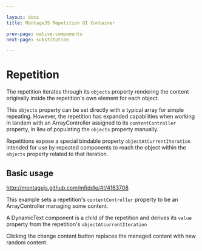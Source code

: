 ```yaml
---

layout: docs
title: MontageJS Repetition UI Container

prev-page: native-components
next-page: substitution

---
```



# Repetition

The repetition iterates through its `objects` property rendering the content originally inside the repetition's own element for each object. 

This `objects` property can be set directly with a typical array for simple repeating. However, the repetition has expanded capabilities when working in tandem with an ArrayController assigned to its `contentController` property, in lieu of populating the `objects` property manually.

Repetitions expose a special bindable property `objectAtCurrentIteration` intended for use by repeated components to reach the object within the `objects` property related to that iteration.

## Basic usage
http://montagejs.github.com/mfiddle/#!/4163708

This example sets a repetition's `contentController` property to be an ArrayController managing some content.

A DynamicText component is a child of the repetition and derives its `value` property from the repetition's `objectAtcurrentIteration`

Clicking the change content button replaces the managed content with new random content.